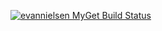 [![evannielsen MyGet Build Status](https://www.myget.org/BuildSource/Badge/evannielsen?identifier=095ae6ee-b313-4e0e-91a2-4a4d1da75e60)](https://www.myget.org/)
